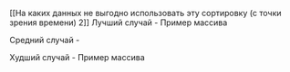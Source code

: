 [[На каких данных не выгодно использовать эту сортировку (c точки зрения времени) 2]]
Лучший случай - 
	Пример массива

Средний случай - 

Худший случай - 
	Пример массива